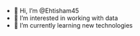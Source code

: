 - 👋 Hi, I’m @Ehtisham45
- 👀 I’m interested in working with data 
- 🌱 I’m currently learning new technologies


<!---
Ehtisham45/Ehtisham45 is a ✨ special ✨ repository because its `README.md` (this file) appears on your GitHub profile.
You can click the Preview link to take a look at your changes.
--->
